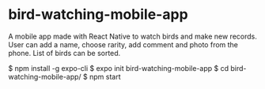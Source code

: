 # bird-watching-mobile-app
A mobile app made with React Native to watch birds and make new records. User can add a name, choose rarity, add comment and photo from the phone. List of birds can be sorted.

$ npm install -g expo-cli
$ expo init bird-watching-mobile-app
$ cd bird-watching-mobile-app/
$ npm start

